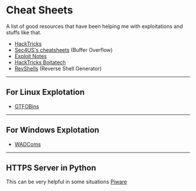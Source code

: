 # Cheat Sheets
A list of good resources that have been helping me with exploitations and stuffs like that.

- [HackTricks](https://book.hacktricks.xyz/)
- [Sec4US's cheatsheets](https://cheatsheet.sec4us.com.br/) (Buffer Overflow)
- [Exploit Notes](https://exploit-notes.hdks.org/)
- [HackTricks Boitatech](https://hacktricks.boitatech.com.br/)
- [RevShells](https://www.revshells.com/) (Reverse Shell Generator)

---

## For Linux Explotation
- [GTFOBins](https://gtfobins.github.io/)

---

## For Windows Explotation
- [WADComs](https://wadcoms.github.io/)

---

## HTTPS Server in Python
This can be very helpful in some situations
[Piware](https://piware.de/2011/01/creating-an-https-server-in-python/)
